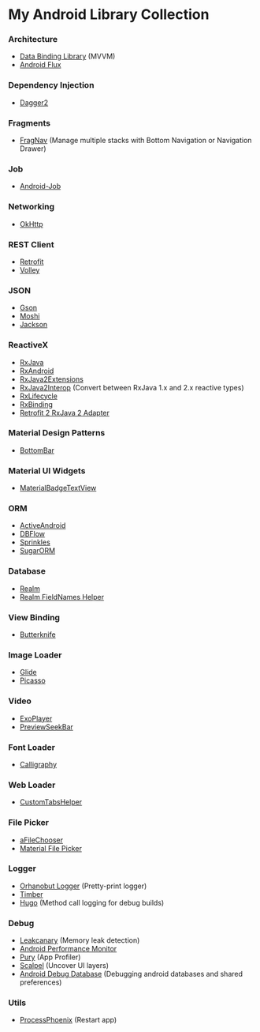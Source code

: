 # My Android Library Collection

### Architecture
* [Data Binding Library](https://developer.android.com/topic/libraries/data-binding/index.html) (MVVM)
* [Android Flux](https://github.com/lgvalle/android-flux-todo-app)

### Dependency Injection
* [Dagger2](https://github.com/google/dagger)

### Fragments
* [FragNav](https://github.com/ncapdevi/FragNav) (Manage multiple stacks with Bottom Navigation or Navigation Drawer)

### Job
* [Android-Job](https://github.com/evernote/android-job) 

### Networking
* [OkHttp](https://github.com/square/okhttp)

### REST Client
* [Retrofit](https://github.com/square/retrofit)
* [Volley](https://github.com/mcxiaoke/android-volley)

### JSON
* [Gson](https://github.com/google/gson)
* [Moshi](https://github.com/square/moshi)
* [Jackson](https://github.com/FasterXML/jackson)

### ReactiveX
* [RxJava](https://github.com/ReactiveX/RxJava)
* [RxAndroid](https://github.com/ReactiveX/RxAndroid)
* [RxJava2Extensions](https://github.com/akarnokd/RxJava2Extensions)
* [RxJava2Interop](https://github.com/akarnokd/RxJava2Interop) (Convert between RxJava 1.x and 2.x reactive types)
* [RxLifecycle](https://github.com/trello/RxLifecycle)
* [RxBinding](https://github.com/JakeWharton/RxBinding)
* [Retrofit 2 RxJava 2 Adapter](https://github.com/JakeWharton/retrofit2-rxjava2-adapter)

### Material Design Patterns
* [BottomBar](https://github.com/roughike/BottomBar)

### Material UI Widgets
* [MaterialBadgeTextView](https://github.com/matrixxun/MaterialBadgeTextView)

### ORM
* [ActiveAndroid](https://github.com/pardom/ActiveAndroid)
* [DBFlow](https://github.com/Raizlabs/DBFlow)
* [Sprinkles](https://github.com/emilsjolander/sprinkles)
* [SugarORM](https://github.com/satyan/sugar)

### Database
* [Realm](https://github.com/realm/realm-java)
* [Realm FieldNames Helper](https://github.com/cmelchior/realmfieldnameshelper)

### View Binding
* [Butterknife](https://github.com/JakeWharton/butterknife)

### Image Loader
* [Glide](https://github.com/bumptech/glide)
* [Picasso](https://github.com/square/picasso)

### Video
* [ExoPlayer](https://github.com/google/ExoPlayer)
* [PreviewSeekBar](https://github.com/rubensousa/PreviewSeekBar)

### Font Loader
* [Calligraphy](https://github.com/chrisjenx/Calligraphy)

### Web Loader
* [CustomTabsHelper](https://github.com/DreaminginCodeZH/CustomTabsHelper)

### File Picker
* [aFileChooser](https://github.com/iPaulPro/aFileChooser)
* [Material File Picker](https://github.com/nbsp-team/MaterialFilePicker)

### Logger
* [Orhanobut Logger](https://github.com/orhanobut/logger) (Pretty-print logger)
* [Timber](https://github.com/JakeWharton/timber)
* [Hugo](https://github.com/JakeWharton/hugo) (Method call logging for debug builds)

### Debug
* [Leakcanary](https://github.com/square/leakcanary) (Memory leak detection)
* [Android Performance Monitor](https://github.com/markzhai/AndroidPerformanceMonitor)
* [Pury](https://github.com/NikitaKozlov/Pury) (App Profiler)
* [Scalpel](https://github.com/JakeWharton/scalpel) (Uncover UI layers)
* [Android Debug Database](https://github.com/amitshekhariitbhu/Android-Debug-Database) (Debugging android databases and shared preferences)

### Utils
* [ProcessPhoenix](https://github.com/JakeWharton/ProcessPhoenix) (Restart app)
